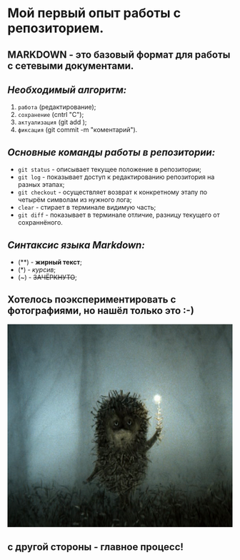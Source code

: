 # Мой первый опыт работы с репозиторием.

## **MARKDOWN** - это базовый формат для работы с сетевыми документами.

## *Необходимый алгоритм:*

1. `работа` (редактирование);
2. `сохранение` (cntrl "C");
3. `актуализация` (git add );
4. `фиксация` (git commit -m "коментарий").

## *Основные команды работы в репозитории:*
* `git status` - описывает текущее положение в репозитории;
* `git log` - показывает доступ к редактированию репозитория на разных этапах;
* `git checkout` - осуществляет возврат к конкретному этапу по четырём символам из нужного лога;
* `clear` - стирает в терминале видимую часть;
* `git diff` - показывает в терминале отличие, разницу текущего от сохраннёного.

## *Синтаксис языка Markdown:*
* (**) - **жирный текст**;
* (*) - *курсив*;
* (~) - ~~ЗАЧЁРКНУТО~~;

## Хотелось поэкспериментировать с фотографиями, но нашёл только это :-)
![просто ёжик](eg.png)
## с другой стороны - главное процесс!

